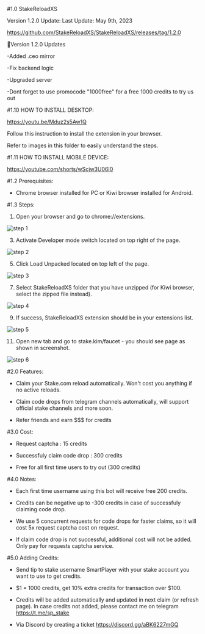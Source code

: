 #1.0  StakeReloadXS

Version 1.2.0 Update:
Last Update: May 9th, 2023

https://github.com/StakeReloadXS/StakeReloadXS/releases/tag/1.2.0

📝Version 1.2.0 Updates

-Added .ceo mirror

-Fix backend logic

-Upgraded server

-Dont forget to use promocode "1000free" for a free 1000 credits to try us out


#1.10 HOW TO INSTALL DESKTOP:

https://youtu.be/Mduz2s5Aw1Q

Follow this instruction to install the extension in your browser.

Refer to images in this folder to easily understand the steps.


#1.11 HOW TO INSTALL MOBILE DEVICE:

https://youtube.com/shorts/wScjw3U06I0


#1.2 Prerequisites:

- Chrome browser installed for PC or Kiwi browser installed for Android.


#1.3 Steps:

1. Open your browser and go to chrome://extensions.

![step 1](https://user-images.githubusercontent.com/59667760/222940665-c458c071-75ae-47f5-8c45-dc2a30338af3.png)


3. Activate Developer mode switch located on top right of the page.

![step 2](https://user-images.githubusercontent.com/59667760/222940672-1fed743f-47c9-4f2a-8849-ceac404af8f0.png)


5. Click Load Unpacked located on top left of the page.

![step 3](https://user-images.githubusercontent.com/59667760/222940702-a8409472-1f1a-4425-86e8-fe0108659379.png)


7. Select StakeReloadXS folder that you have unzipped (for Kiwi browser, select the zipped file instead).

![step 4](https://user-images.githubusercontent.com/59667760/222940709-74e04862-ea9b-413b-b9f1-0047db12c68e.png)


9. If success, StakeReloadXS extension should be in your extensions list.

![step 5](https://user-images.githubusercontent.com/59667760/222940715-7e63d9fb-5fa7-4bf7-b418-f51fdd174aa5.png)


11. Open new tab and go to stake.kim/faucet - you should see page as shown in screenshot.

![step 6](https://user-images.githubusercontent.com/59667760/222940719-3675b700-dc0d-4c29-aa52-9323f32cfd48.png)


#2.0 Features:

- Claim your Stake.com reload automatically. Won't cost you anything if no active reloads.

- Claim code drops from telegram channels automatically, will support official stake channels and more soon.

- Refer friends and earn $$$ for credits


#3.0 Cost:

- Request captcha				: 15 credits

- Successfuly claim code drop		: 300 credits

- Free for all first time users to try out (300 credits)


#4.0 Notes:

- Each first time username using this bot will receive free 200 credits.

- Credits can be negative up to -300 credits in case of successfuly claiming code drop.

- We use 5 concurrent requests for code drops for faster claims, so it will cost 5x request captcha cost on request.

- If claim code drop is not successful, additional cost will not be added. Only pay for requests captcha service.


#5.0 Adding Credits:

- Send tip to stake username SmartPlayer with your stake account you want to use to get credits.

- $1 = 1000 credits, get 10% extra credits for transaction over $100.

- Credits will be added automatically and updated in next claim (or refresh page). In case credits not added, please contact me on telegram https://t.me/sp_stake

- Via Discord by creating a ticket https://discord.gg/aBK6227mGQ 

